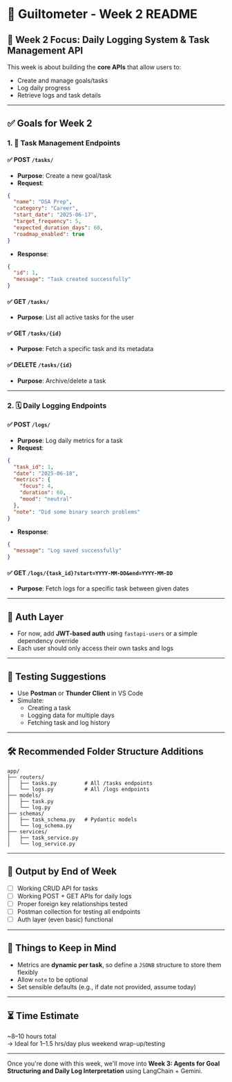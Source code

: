 # 📅 Guiltometer - Week 2 README

## 🧠 Week 2 Focus: Daily Logging System & Task Management API

This week is about building the **core APIs** that allow users to:
- Create and manage goals/tasks
- Log daily progress
- Retrieve logs and task details

---

## ✅ Goals for Week 2

### 1. 🚧 Task Management Endpoints

#### ✅ POST `/tasks/`
- **Purpose**: Create a new goal/task
- **Request**:
```json
{
  "name": "DSA Prep",
  "category": "Career",
  "start_date": "2025-06-17",
  "target_frequency": 5,
  "expected_duration_days": 60,
  "roadmap_enabled": true
}
```

- **Response**:
```json
{
  "id": 1,
  "message": "Task created successfully"
}
```

#### ✅ GET `/tasks/`
- **Purpose**: List all active tasks for the user

#### ✅ GET `/tasks/{id}`
- **Purpose**: Fetch a specific task and its metadata

#### ✅ DELETE `/tasks/{id}`
- **Purpose**: Archive/delete a task

---

### 2. 🗓️ Daily Logging Endpoints

#### ✅ POST `/logs/`
- **Purpose**: Log daily metrics for a task
- **Request**:
```json
{
  "task_id": 1,
  "date": "2025-06-18",
  "metrics": {
    "focus": 4,
    "duration": 60,
    "mood": "neutral"
  },
  "note": "Did some binary search problems"
}
```

- **Response**:
```json
{
  "message": "Log saved successfully"
}
```

#### ✅ GET `/logs/{task_id}?start=YYYY-MM-DD&end=YYYY-MM-DD`
- **Purpose**: Fetch logs for a specific task between given dates

---

## 🔐 Auth Layer

- For now, add **JWT-based auth** using `fastapi-users` or a simple dependency override
- Each user should only access their own tasks and logs

---

## 🧪 Testing Suggestions

- Use **Postman** or **Thunder Client** in VS Code
- Simulate:
  - Creating a task
  - Logging data for multiple days
  - Fetching task and log history

---

## 🛠️ Recommended Folder Structure Additions

```
app/
├── routers/
│   ├── tasks.py         # All /tasks endpoints
│   └── logs.py          # All /logs endpoints
├── models/
│   ├── task.py
│   └── log.py
├── schemas/
│   ├── task_schema.py   # Pydantic models
│   └── log_schema.py
├── services/
│   ├── task_service.py
│   └── log_service.py
```

---

## 📌 Output by End of Week

- [ ] Working CRUD API for tasks
- [ ] Working POST + GET APIs for daily logs
- [ ] Proper foreign key relationships tested
- [ ] Postman collection for testing all endpoints
- [ ] Auth layer (even basic) functional

---

## 🧠 Things to Keep in Mind

- Metrics are **dynamic per task**, so define a `JSONB` structure to store them flexibly
- Allow `note` to be optional
- Set sensible defaults (e.g., if date not provided, assume today)

---

## ⏳ Time Estimate
~8–10 hours total  
→ Ideal for 1–1.5 hrs/day plus weekend wrap-up/testing

---

Once you're done with this week, we'll move into **Week 3: Agents for Goal Structuring and Daily Log Interpretation** using LangChain + Gemini.

